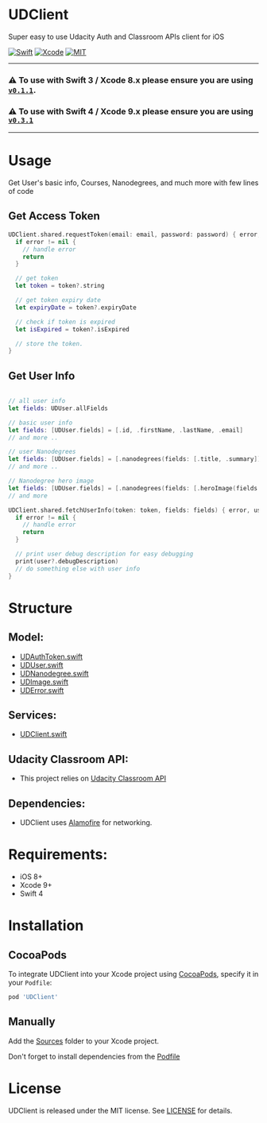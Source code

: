 # UDClient

Super easy to use Udacity Auth and Classroom APIs client for iOS

[![Swift](https://img.shields.io/badge/Swift-4-orange.svg)](https://swift.org)
[![Xcode](https://img.shields.io/badge/Xcode-9-blue.svg)](https://developer.apple.com/xcode)
[![MIT](https://img.shields.io/badge/License-MIT-red.svg)](https://opensource.org/licenses/MIT)

---

### ⚠️ To use with **Swift 3 / Xcode 8.x** please ensure you are using [**`v0.1.1`**](https://github.com/omaralbeik/UDClient/releases/tag/0.1.1).

### ⚠️ To use with **Swift 4 / Xcode 9.x** please ensure you are using  [**`v0.3.1`**](https://github.com/omaralbeik/UDClient/releases/tag/0.3.1)

---

# Usage


Get User's basic info, Courses, Nanodegrees, and much more with few lines of code


## Get Access Token

```swift
UDClient.shared.requestToken(email: email, password: password) { error, token in
  if error != nil {
    // handle error
    return
  }

  // get token
  let token = token?.string

  // get token expiry date
  let expiryDate = token?.expiryDate

  // check if token is expired
  let isExpired = token?.isExpired

  // store the token.
}
```

## Get User Info
```swift

// all user info
let fields: UDUser.allFields

// basic user info
let fields: [UDUser.fields] = [.id, .firstName, .lastName, .email]
// and more ..

// user Nanodegrees
let fields: [UDUser.fields] = [.nanodegrees(fields: [.title, .summary])]
// and more ..

// Nanodegree hero image
let fields: [UDUser.fields] = [.nanodegrees(fields: [.heroImage(fields: [.url])])]
// and more

UDClient.shared.fetchUserInfo(token: token, fields: fields) { error, user in
  if error != nil {
    // handle error
    return
  }

  // print user debug description for easy debugging
  print(user?.debugDescription)
  // do something else with user info
}

```


# Structure

## Model:
  - [UDAuthToken.swift](https://github.com/omaralbeik/UDClient/blob/master/Sources/Model/UDAuthToken.swift)
  - [UDUser.swift](https://github.com/omaralbeik/UDClient/blob/master/Sources/Model/UDUser.swift)
  - [UDNanodegree.swift](https://github.com/omaralbeik/UDClient/blob/master/Sources/Model/UDNanodegree.swift)
  - [UDImage.swift](https://github.com/omaralbeik/UDClient/blob/master/Sources/Model/UDImage.swift)
  - [UDError.swift](https://github.com/omaralbeik/UDClient/blob/master/Sources/Model/UDError.swift)

## Services:
  - [UDClient.swift](https://github.com/omaralbeik/UDClient/blob/master/Sources/UDClient.swift)


## Udacity Classroom API:
 - This project relies on [Udacity Classroom API](https://classroom-content.udacity.com/api/v1/graphql)

## Dependencies:
  - UDClient uses [Alamofire](https://github.com/Alamofire/Alamofire) for networking.


# Requirements:
- iOS 8+
- Xcode 9+
- Swift 4


# Installation

## CocoaPods

To integrate UDClient into your Xcode project using [CocoaPods](http://cocoapods.org), specify it in your `Podfile`:

```ruby
pod 'UDClient'
```


## Manually

Add the [Sources](https://github.com/omaralbeik/UDClient/blob/master/Sources/) folder to your Xcode project.

Don't forget to install dependencies from the [Podfile](https://github.com/omaralbeik/UDClient/blob/master/Podfile)


# License

UDClient is released under the MIT license. See [LICENSE](https://github.com/omaralbeik/UDClient/blob/master/LICENSE) for details.

